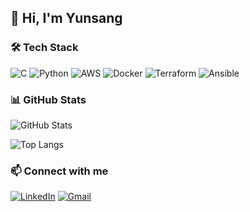 ## 👋 Hi, I'm Yunsang

### 🛠️ Tech Stack
![C](https://img.shields.io/badge/-C-A8B9CC?style=flat&logo=c&logoColor=white)
![Python](https://img.shields.io/badge/-Python-3776AB?style=flat&logo=python&logoColor=white)
![AWS](https://img.shields.io/badge/-AWS-232F3E?style=flat&logo=amazonaws&logoColor=white)
![Docker](https://img.shields.io/badge/-Docker-2496ED?style=flat&logo=docker&logoColor=white)
![Terraform](https://img.shields.io/badge/-Terraform-623CE4?style=flat&logo=terraform&logoColor=white)
![Ansible](https://img.shields.io/badge/-Ansible-EE0000?style=flat&logo=ansible&logoColor=white)

### 📊 GitHub Stats
![GitHub Stats](https://github-readme-stats.vercel.app/api?username=yunss719&show_icons=true&theme=radical)

![Top Langs](https://github-readme-stats.vercel.app/api/top-langs/?username=yunss719&layout=compact&theme=radical)

### 📫 Connect with me
[![LinkedIn](https://img.shields.io/badge/LinkedIn-0077B5?style=flat&logo=linkedin&logoColor=white)](https://linkedin.com/in/YOUR_ID)
[![Gmail](https://img.shields.io/badge/Gmail-D14836?style=flat&logo=gmail&logoColor=white)](mailto:ys26@inu.ac.kr)

